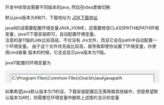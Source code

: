 开发中经常会需要不同版本的java, 然后在idea里做切换.

默认java版本为8和11，下载地址为
[JDK下载地址](https://www.oracle.com/java/technologies/downloads/ ':target=_blank')

java8的话需要配置环境变量JAVA_HOME，还需要修改CLASSPATH和PATH环境变量，java11下载安装即可，自动配置环境变量。    
注意的是11版的Jdk比较高级，不仅没有 Jre文件，而且它会在path中自动配置一个环境变量。
由于这个文件优先级比较高，就导致即使你设置了环境变量，你使用cmd查看 版本的时候，它总会显示java版本为11版。

java11配置的环境变量为

![](../../images/java/base/multiJava/multiJava1.png)

如果希望java默认版本为11的话，下载安装配置后无需再做其他操作，但是希望默认版本为8时，则需要在环境变量中删除上述图片显示的变量


